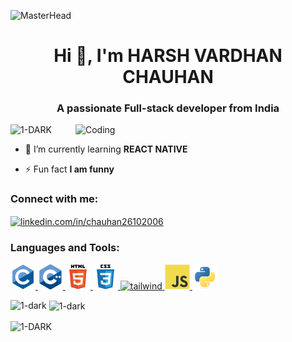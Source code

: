![MasterHead](https://media.licdn.com/dms/image/D4D16AQFtBscRwr-YBw/profile-displaybackgroundimage-shrink_350_1400/0/1707459093742?e=1714003200&v=beta&t=PWOZhSD1L-b1ygoSgaWQmXbkCHBEa8Mli-4262DKjug)
<h1 align="center">Hi 👋, I'm HARSH VARDHAN CHAUHAN</h1>
<h3 align="center">A passionate Full-stack developer from India</h3>
 <img align="right"  width="400" src="https://www.bypeople.com/wp-content/uploads/2019/03/people-at-work.gif" alt="Coding">
<p align="left"> <img src="https://komarev.com/ghpvc/?username=1-dark&label=Profile%20views&color=0e75b6&style=flat" alt="1-DARK" /> </p>

- 🌱 I’m currently learning **REACT NATIVE**

- ⚡ Fun fact **I am funny**

<h3 align="left">Connect with me:</h3>
<p align="left">
<a href="https://linkedin.com/in/linkedin.com/in/chauhan26102006" target="blank"><img align="center" src="https://raw.githubusercontent.com/rahuldkjain/github-profile-readme-generator/master/src/images/icons/Social/linked-in-alt.svg" alt="linkedin.com/in/chauhan26102006" height="30" width="40" /></a>
</p>

<h3 align="left">Languages and Tools:</h3>
<p align="left"> <a href="https://www.cprogramming.com/" target="_blank" rel="noreferrer"> <img src="https://raw.githubusercontent.com/devicons/devicon/master/icons/c/c-original.svg" alt="c" width="40" height="40"/> </a> <a href="https://www.w3schools.com/cpp/" target="_blank" rel="noreferrer"> <img src="https://raw.githubusercontent.com/devicons/devicon/master/icons/cplusplus/cplusplus-original.svg" alt="cplusplus" width="40" height="40"/> </a> <a href="https://www.w3.org/html/" target="_blank" rel="noreferrer"> <img src="https://raw.githubusercontent.com/devicons/devicon/master/icons/html5/html5-original-wordmark.svg" alt="html5" width="40" height="40"/> </a>
  <a href="https://www.w3schools.com/css/" target="_blank" rel="noreferrer"> <img src="https://raw.githubusercontent.com/devicons/devicon/master/icons/css3/css3-original-wordmark.svg" alt="css3" width="40" height="40"/> </a>
  <a href="https://tailwindcss.com/" target="_blank" rel="noreferrer"> <img src="https://www.vectorlogo.zone/logos/tailwindcss/tailwindcss-icon.svg" alt="tailwind" width="40" height="40"/> </a> <a href="https://developer.mozilla.org/en-US/docs/Web/JavaScript" target="_blank" rel="noreferrer"> <img src="https://raw.githubusercontent.com/devicons/devicon/master/icons/javascript/javascript-original.svg" alt="javascript" width="40" height="40"/> </a> 
 <a href="https://www.python.org" target="_blank" rel="noreferrer"> <img src="https://raw.githubusercontent.com/devicons/devicon/master/icons/python/python-original.svg" alt="python" width="40" height="40"/> </a></p>

<p><img align="left" src="https://github-readme-stats.vercel.app/api/top-langs?username=1-dark&show_icons=true&locale=en&layout=compact" alt="1-dark" /></p>

<p>&nbsp;<img align="center" src="https://github-readme-stats.vercel.app/api?username=1-dark&show_icons=true&locale=en" alt="1-dark" /></p>

<p><img align="center" src="https://github-readme-streak-stats.herokuapp.com/?user=1-DARK&" alt="1-DARK" /></p>
